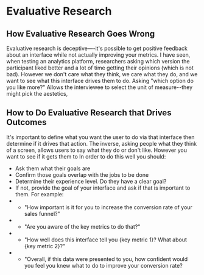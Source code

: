 # Evaluative Research
## How Evaluative Research Goes Wrong
Evaluative research is deceptive—-it's possible to get positive feedback about an interface while not actually improving your metrics. 
I have seen, when testing an analytics platform, researchers asking which version the participant liked better and a lot of time getting their opinions (which is not bad). However we don't care what they think, we care what they do, and we want to see what this interface drives them to do.
Asking "which option do you like more?" Allows the interviewee to select the unit of measure--they might pick the aestetics, 

## How to Do Evaluative Research that Drives Outcomes
It's important to define what you want the user to do via that interface then determine if it drives that action.
The inverse, asking people what they think of a screen, allows users to say what they do or don't like. However you want to see if it gets them to 
In order to do this well you should:
+ Ask them what their goals are
+ Confirm those goals overlap with the jobs to be done
+ Determine their experience level. Do they have a clear goal?
+ If not, provide the goal of your interface and ask if that is important to them. For example:
+ + "How important is it for you to increase the conversion rate of your sales funnel?" 
+ + "Are you aware of the key metrics to do that?"
+ + "How well does this interface tell you {key metric 1}? What about {key metric 2}?"
+ + "Overall, if this data were presented to you, how confident would you feel you knew what to do to improve your conversion rate?
